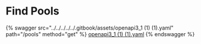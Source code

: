 # Find Pools

{% swagger src="../../../../../.gitbook/assets/openapi3_1 (1) (1).yaml" path="/pools" method="get" %}
[openapi3_1 (1) (1).yaml](<../../../../../.gitbook/assets/openapi3_1 (1) (1).yaml>)
{% endswagger %}
